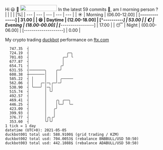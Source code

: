 Hi :smiley: :wave: <img src="https://jojoee.jojoee.com/api/utcnow" width="120" height="20">
In the latest 59 commits :bug:, am I morning person ? 
| | | | |%|
| --- | --- | --- | --- | --- |
| :sunny: | Morning | (06.00-12.00] | [******--------------] | 31.00 |
| :satisfied: | Daytime | (12.00-18.00] | [**********----------] | 53.00 |
| :moon: | Evening | (18.00-00.00] | [***-----------------] | 17.00 |
| :sleeping: | Night | (00.00-06.00] | [--------------------] | 0.00 |

My crypto trading [duckbot](https://github.com/jojoee/duckbot) performance on [ftx.com](https://ftx.com/#a=13144711)
```
  747.35  ┤
  724.19  ┤                 ╭─╮
  701.03  ┤               ╭─╯ ╰
  677.87  ┤               │
  654.71  ┤              ╭╯
  631.55  ┤───────╮    ╭─╯
  608.38  ┼───────│    │
  585.22  ┤ │     │    │ ╭─────
  562.06  ┤ │   ╭─│─╮╭─╯─╯
  538.90  ┤ ╰───╯ │─╮│
  515.74  ┤       │ ╰╯
  492.57  ┤       │
  469.41  ┤       │    ╭╮ ╭──╮
  446.25  ┤       │    │╰─╯  ╰─
  423.09  ┤       │   ╭╯
  399.93  ┤       │   │
  376.77  ┤       │╭╮╭╯
  353.60  ┤       ╰╯╰╯
1 tick = 1 day
datetime (UTC+0): 2021-05-05
duckbot001 total usd: 588.9100$ (grid trading / KZM)
duckbot002 total usd: 704.0053$ (rebalance BNBBULL/USD 50:50)
duckbot003 total usd: 442.1088$ (rebalance ADABULL/USD 50:50)
```

